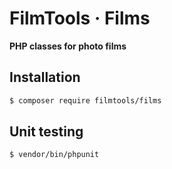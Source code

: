 # FilmTools · Films

**PHP classes for photo films**



## Installation

```bash
$ composer require filmtools/films
```


## Unit testing

```bash
$ vendor/bin/phpunit
```
